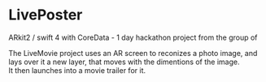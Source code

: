 # LivePoster

ARkit2 / swift 4 with CoreData -  1 day hackathon project from the group of 


The LiveMovie project uses an AR screen to reconizes a photo image, and lays over it a new layer, that moves with the dimentions of the image.  
It then launches into a movie trailer for it.



